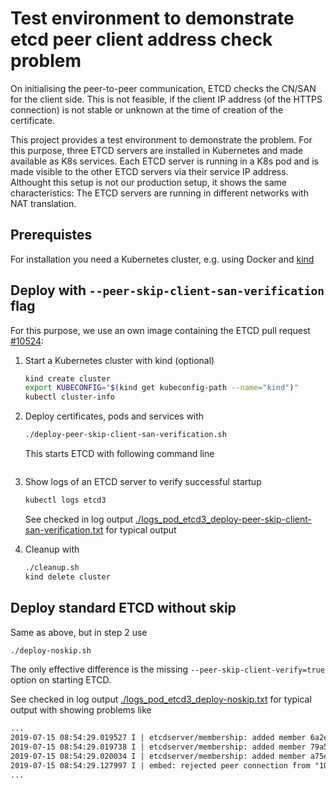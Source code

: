 # Test environment to demonstrate etcd peer client address check problem

On initialising the peer-to-peer communication, ETCD checks the CN/SAN for the client side. This is not feasible, if the client IP address (of the HTTPS connection) is not stable or unknown at the time of creation of the certificate.

This project provides a test environment to demonstrate the problem.
For this purpose, three ETCD servers are installed in Kubernetes and made available as K8s services.
Each ETCD server is running in a K8s pod and is made visible to the other ETCD servers via their
service IP address. Althought this setup is not our production setup, it shows the same characteristics: The ETCD servers are running in different networks with NAT translation.

## Prerequistes

For installation you need a Kubernetes cluster, e.g. using Docker and [kind](https://kind.sigs.k8s.io/docs/user/quick-start)

## Deploy with `--peer-skip-client-san-verification` flag

For this purpose, we use an own image containing the ETCD pull request [#10524](https://github.com/etcd-io/etcd/pull/10524/):

1. Start a Kubernetes cluster with kind (optional)

    ```bash 
    kind create cluster
    export KUBECONFIG="$(kind get kubeconfig-path --name="kind")"
    kubectl cluster-info
    ```

2. Deploy certificates, pods and services with

    ```bash 
    ./deploy-peer-skip-client-san-verification.sh
    ```

    This starts ETCD with following command line

    ```
    
    ```

3. Show logs of an ETCD server to verify successful startup

    ```bash
    kubectl logs etcd3
    ```

    See checked in log output [./logs_pod_etcd3_deploy-peer-skip-client-san-verification.txt](./logs_pod_etcd3_deploy-peer-skip-client-san-verification.txt) for typical output

4. Cleanup with

    ```bash
    ./cleanup.sh
    kind delete cluster
    ```

## Deploy standard ETCD without skip

Same as above, but in step 2 use

```bash 
./deploy-noskip.sh
```

The only effective difference is the missing `--peer-skip-client-verify=true` option on starting ETCD.

See checked in log output [./logs_pod_etcd3_deploy-noskip.txt](./logs_pod_etcd3_deploy-noskip.txt) for typical output with showing problems like

```txt
...
2019-07-15 08:54:29.019527 I | etcdserver/membership: added member 6a2edc9bc157d038 [https://etcd2.default.svc.cluster.local:2380] to cluster 3c583179ce9a9924
2019-07-15 08:54:29.019738 I | etcdserver/membership: added member 79a5da4dbaad6721 [https://etcd3.default.svc.cluster.local:2380] to cluster 3c583179ce9a9924
2019-07-15 08:54:29.020034 I | etcdserver/membership: added member a75ec0ab922917e2 [https://etcd1.default.svc.cluster.local:2380] to cluster 3c583179ce9a9924
2019-07-15 08:54:29.127997 I | embed: rejected peer connection from "10.32.0.4:44336" (error "tls: \"10.32.0.4\" does not match any of DNSNames [\"localhost\" \"etcd1.default.svc.cluster.local\" \"etcd2.default.svc.cluster.local\" \"etcd3.default.svc.cluster.local\"]", ServerName "etcd3.default.svc.cluster.local", IPAddresses [], DNSNames ["localhost" "etcd1.default.svc.cluster.local" "etcd2.default.svc.cluster.local" "etcd3.default.svc.cluster.local"])
...
```